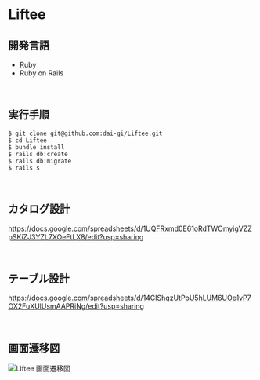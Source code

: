 # Liftee

## 開発言語

- Ruby
- Ruby on Rails

<br>

## 実行手順

```plain text
$ git clone git@github.com:dai-gi/Liftee.git
$ cd Liftee
$ bundle install
$ rails db:create
$ rails db:migrate
$ rails s
```

<br>

## カタログ設計

https://docs.google.com/spreadsheets/d/1UQFRxmd0E61oRdTWOmyigVZZpSKiZJ3YZL7XOeFtLX8/edit?usp=sharing

<br>

## テーブル設計

https://docs.google.com/spreadsheets/d/14CIShqzUtPbU5hLUM6UOe1vP7OX2FuXUlUsmAAPRiNg/edit?usp=sharing


<br>

## 画面遷移図

![Liftee 画面遷移図](https://user-images.githubusercontent.com/59759668/212681934-6c9f6ab2-fd5e-4b6e-9aab-bf976c66cbb1.png)